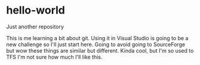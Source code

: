 # hello-world
Just another repository

This is me learning a bit about git. Using it in Visual Studio is going to be a new challenge so I'll just start here. Going to avoid going to SourceForge but wow these things are similar but different. Kinda cool, but I'm so used to TFS I'm not sure how much I'll like this.
